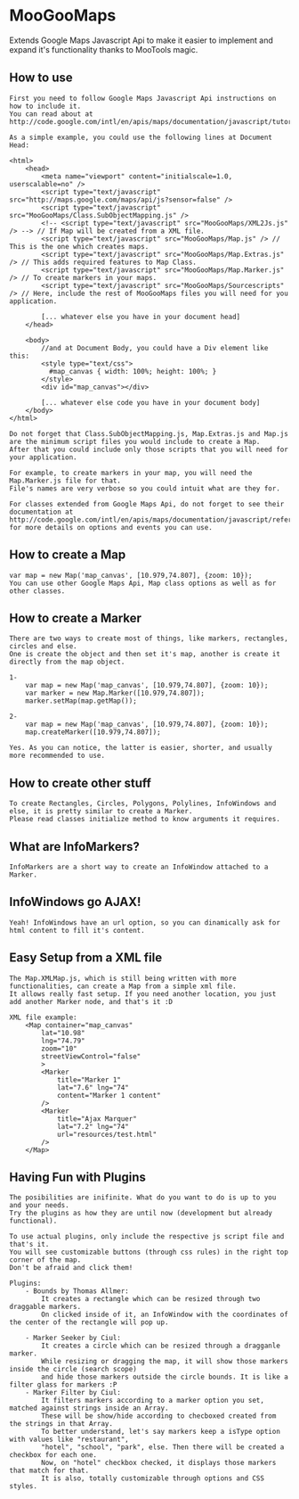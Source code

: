MooGooMaps
==========

Extends Google Maps Javascript Api to make it easier to implement and expand it's functionality thanks to MooTools magic.

How to use
----------
	
	First you need to follow Google Maps Javascript Api instructions on how to include it.
	You can read about at http://code.google.com/intl/en/apis/maps/documentation/javascript/tutorial.html.
	
	As a simple example, you could use the following lines at Document Head:
	
	<html>
		<head>
			<meta name="viewport" content="initialscale=1.0, userscalable=no" />
			<script type="text/javascript" src="http://maps.google.com/maps/api/js?sensor=false" />
			<script type="text/javascript" src="MooGooMaps/Class.SubObjectMapping.js" />
			<!-- <script type="text/javascript" src="MooGooMaps/XML2Js.js" /> --> // If Map will be created from a XML file.
			<script type="text/javascript" src="MooGooMaps/Map.js" /> // This is the one which creates maps.
			<script type="text/javascript" src="MooGooMaps/Map.Extras.js" /> // This adds required features to Map Class.
			<script type="text/javascript" src="MooGooMaps/Map.Marker.js" /> // To create markers in your maps.
			<script type="text/javascript" src="MooGooMaps/Sourcescripts" /> // Here, include the rest of MooGooMaps files you will need for you application.
			
			[... whatever else you have in your document head]
		</head>
		
		<body>
			//and at Document Body, you could have a Div element like this:
			<style type="text/css">
			  #map_canvas { width: 100%; height: 100%; }
			</style>
			<div id="map_canvas"></div>
			
			[... whatever else code you have in your document body]
		</body>
	</html>
	
	Do not forget that Class.SubObjectMapping.js, Map.Extras.js and Map.js
	are the minimum script files you would include to create a Map.
	After that you could include only those scripts that you will need for your application.
	
	For example, to create markers in your map, you will need the Map.Marker.js file for that.
	File's names are very verbose so you could intuit what are they for.
	
	For classes extended from Google Maps Api, do not forget to see their documentation at http://code.google.com/intl/en/apis/maps/documentation/javascript/reference.html
	for more details on options and events you can use.
	
How to create a Map
-------------------
	
	var map = new Map('map_canvas', [10.979,74.807], {zoom: 10});
	You can use other Google Maps Api, Map class options as well as for other classes.
	
How to create a Marker
----------------------
	
	There are two ways to create most of things, like markers, rectangles, circles and else.
	One is create the object and then set it's map, another is create it directly from the map object.
	
	1-
		var map = new Map('map_canvas', [10.979,74.807], {zoom: 10});
		var marker = new Map.Marker([10.979,74.807]);
		marker.setMap(map.getMap());
	
	2-
		var map = new Map('map_canvas', [10.979,74.807], {zoom: 10});
		map.createMarker([10.979,74.807]);
	
	Yes. As you can notice, the latter is easier, shorter, and usually more recommended to use.

How to create other stuff
-------------------------
	
	To create Rectangles, Circles, Polygons, Polylines, InfoWindows and else, it is pretty similar to create a Marker.
	Please read classes initialize method to know arguments it requires.
	
What are InfoMarkers?
---------------------
	
	InfoMarkers are a short way to create an InfoWindow attached to a Marker.
	
InfoWindows go AJAX!
--------------------
	
	Yeah! InfoWindows have an url option, so you can dinamically ask for html content to fill it's content.

Easy Setup from a XML file
--------------------------
	
	The Map.XMLMap.js, which is still being written with more functionalities, can create a Map from a simple xml file.
	It allows really fast setup. If you need another location, you just add another Marker node, and that's it :D
	
	XML file example:
		<Map container="map_canvas"
			lat="10.98"
			lng="74.79"
			zoom="10"
			streetViewControl="false"
			>
			<Marker
				title="Marker 1"
				lat="7.6" lng="74"
				content="Marker 1 content"		
			/>
			<Marker
				title="Ajax Marquer"
				lat="7.2" lng="74"
				url="resources/test.html"
			/>
		</Map>

Having Fun with Plugins
-----------------------
	
	The posibilities are inifinite. What do you want to do is up to you and your needs.
	Try the plugins as how they are until now (development but already functional).
	
	To use actual plugins, only include the respective js script file and that's it.
	You will see customizable buttons (through css rules) in the right top corner of the map.
	Don't be afraid and click them!
	
	Plugins:
		- Bounds by Thomas Allmer:
			It creates a rectangle which can be resized through two draggable markers.
			On clicked inside of it, an InfoWindow with the coordinates of the center of the rectangle will pop up.
			
		- Marker Seeker by Ciul:
			It creates a circle which can be resized through a dragganle marker.
			While resizing or dragging the map, it will show those markers inside the circle (search scope)
			and hide those markers outside the circle bounds. It is like a filter glass for markers :P
		- Marker Filter by Ciul:
			It filters markers according to a marker option you set, matched against strings inside an Array.
			These will be show/hide according to checboxed created from the strings in that Array.
			To better understand, let's say markers keep a isType option with values like "restaurant",
			"hotel", "school", "park", else. Then there will be created a checkbox for each one.
			Now, on "hotel" checkbox checked, it displays those markers that match for that.
			It is also, totally customizable through options and CSS styles.